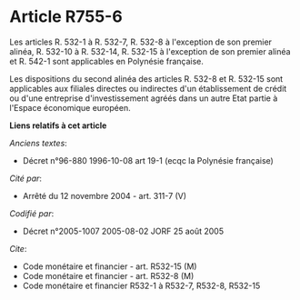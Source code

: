 # Article R755-6

Les articles R. 532-1 à R. 532-7, R. 532-8 à l'exception de son premier alinéa, R. 532-10 à R. 532-14, R. 532-15 à
l'exception de son premier alinéa et R. 542-1 sont applicables en Polynésie française.

Les dispositions du second alinéa des articles R. 532-8 et R. 532-15 sont applicables aux filiales directes ou indirectes
d'un établissement de crédit ou d'une entreprise d'investissement agréés dans un autre Etat partie à l'Espace économique
européen.

**Liens relatifs à cet article**

_Anciens textes_:

  - Décret n°96-880 1996-10-08 art 19-1 (ecqc la Polynésie française)

_Cité par_:

  - Arrêté du 12 novembre 2004 - art. 311-7 (V)

_Codifié par_:

  - Décret n°2005-1007 2005-08-02 JORF 25 août 2005

_Cite_:

  - Code monétaire et financier - art. R532-15 (M)
  - Code monétaire et financier - art. R532-8 (M)
  - Code monétaire et financier R532-1 à R532-7, R532-8, R532-15
